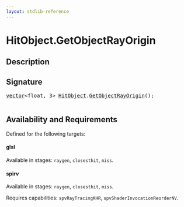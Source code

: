 ```yaml
---
layout: stdlib-reference
---
```


# HitObject\.GetObjectRayOrigin

## Description





## Signature 

<pre>
<a href="/stdlib-reference/types/vector/index" class="code_type">vector</a>&lt;float, 3&gt; <a href="/stdlib-reference/types/HitObject/index" class="code_type">HitObject</a>.<a href="/stdlib-reference/types/HitObject/GetObjectRayOrigin">GetObjectRayOrigin</a>();

</pre>

## Availability and Requirements

Defined for the following targets:

#### glsl
Available in stages: `raygen`, `closesthit`, `miss`.

#### spirv
Available in stages: `raygen`, `closesthit`, `miss`.

Requires capabilities: `spvRayTracingKHR`, `spvShaderInvocationReorderNV`.


